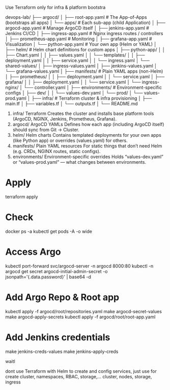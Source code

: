 Use Terraform only for infra & platform bootstra

devops-lab/
├── argocd/
│   ├── root-app.yaml                      # The App-of-Apps (bootstraps all apps)
│   └── apps/                              # Each sub-app (child Application)
│       ├── argocd-app.yaml                # Manage ArgoCD itself
│       ├── jenkins-app.yaml               # Jenkins CI/CD
│       ├── ingress-app.yaml               # Nginx ingress routes / controllers
│       ├── prometheus-app.yaml            # Monitoring
│       ├── grafana-app.yaml               # Visualization
│       └── python-app.yaml                # Your own app (Helm or YAML)
│
├── helm/                                  # Helm chart definitions for custom apps
│   ├── python-app/
│   │   ├── Chart.yaml
│   │   ├── values.yaml
│   │   └── templates/
│   │       ├── deployment.yaml
│   │       ├── service.yaml
│   │       └── ingress.yaml
│   └── shared-values/
│       ├── ingress-values.yaml
│       ├── jenkins-values.yaml
│       └── grafana-values.yaml
│
├── manifests/                             # Plain YAML apps (non-Helm)
│   ├── prometheus/
│   │   ├── deployment.yaml
│   │   └── service.yaml
│   ├── grafana/
│   │   ├── deployment.yaml
│   │   └── service.yaml
│   └── ingress-nginx/
│       └── controller.yaml
│
├── environments/                          # Environment-specific configs
│   ├── dev/
│   │   └── values-dev.yaml
│   └── prod/
│       └── values-prod.yaml
│
├── infra/                                 # Terraform cluster & infra provisioning
│   ├── main.tf
│   ├── variables.tf
│   └── outputs.tf
│
└── README.md


1. infra/	Terraform	Creates the cluster and installs base platform tools (ArgoCD, NGINX, Jenkins, Prometheus, Grafana).
2. argocd/	ArgoCD YAMLs	Defines how each app (including ArgoCD itself) should sync from Git → Cluster.
3. helm/	Helm charts	Contains templated deployments for your own apps (like Python app) or overrides (values.yaml) for others.
4. manifests/	Plain YAML resources	For static things that don’t need Helm (e.g. CRDs, NGINX routes, static configs).
5. environments/	Environment-specific overrides	Holds “values-dev.yaml” or “values-prod.yaml” — what changes between environments.

# Apply
terraform apply

# Check
docker ps -a
kubectl get pods -A -o wide

# Access Argo
kubectl port-forward svc/argocd-server -n argocd 8000:80
kubectl -n argocd get secret argocd-initial-admin-secret -o jsonpath='{.data.password}' | base64 -d

# Add Argo Repo & Root app
kubectl apply -f argocd/root/repositories.yaml
make argocd-secret-values
make argocd-apply-secrets
kubectl apply -f argocd/root/root-app.yaml

# Add Jenkins credentials
make jenkins-creds-values
make jenkins-apply-creds

waitl

dont use Terraform with Helm to create and config services,
just use for create cluster, namespaces, RBAC, storage,...
cluster, nodes, storage, ingress
